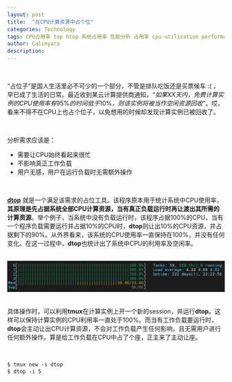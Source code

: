 ```yaml
---
layout: post
title:  "在CPU计算资源中占个位"
categories: Technology
tags: CPU占用率 top htop 系统占用率 性能分析 占用率 cpu-utilization performance csp 云计算 zh
author: Calinyara
description:
---
```


<br>

“占位子”是国人生活里必不可少的一个部分，不管是排队吃饭还是买票候车 :( ，早已成了生活的日常。最近收到某云计算提供商通知，*“如果XX天内，免费计算实例的CPU使用率有*95%*的时间低于*10%*，则该实例将被当作空闲资源回收”*。哎，看来不得不在CPU上也占个位子，以免想用的时候却发现计算实例已被回收了。

<br>

分析需求应该是：

- 需要让CPU始终看起来很忙
- 不影响真正工作负载
- 用户无感，用户在运行负载时无需额外操作

<br>

**[dtop](https://github.com/calinyara/dtop)** 就是一个满足该需求的占位工具。该程序原本用于统计系统中CPU使用率，**其原理是先占据系统全部CPU计算资源，当有真正负载运行时再让渡出其所需的计算资源**。举个例子，当系统中没有负载运行时，该程序占据100%的CPU，当有一个程序负载需要运行并占据10%的CPU时，**dtop**则让出10%的CPU资源，并占据剩下的90%。从外界看来，该系统的CPU使用率一直保持在100%，并没有任何变化。在这一过程中，**dtop**也统计出了系统中CPU的利用率及空闲率。

<br>

<div align="center"><img src="/assets/images/20230401-bag-seats-in-cpu/cpu_utilization.png"/></div>
<br>

具体操作时，可以利用**tmux**在计算实例上开一个新的session，并运行**dtop**。这样可以保持计算实例的CPU利用率一直处于100%。而当有工作负载要运行时，**dtop**会主动让出CPU计算资源，不会对工作负载产生任何影响，且无需用户进行任何额外操作。算是给工作负载在CPU中占了个座，正主来了主动让座。

<br>

```shell
$ tmux new -s dtop
$ dtop -i 5 
```

<br>

<!-- Global site tag (gtag.js) - Google Analytics -->

<script async src="https://www.googletagmanager.com/gtag/js?id=UA-66555622-4"></script>
<script>
  window.dataLayer = window.dataLayer || [];
  function gtag(){dataLayer.push(arguments);}
  gtag('js', new Date());
  gtag('config', 'UA-66555622-4');
</script>

<br>

<!-- Google tag (gtag.js) -->

<script async src="https://www.googletagmanager.com/gtag/js?id=G-27WH7FZ7KT"></script>
<script>
  window.dataLayer = window.dataLayer || [];
  function gtag(){dataLayer.push(arguments);}
  gtag('js', new Date());
  gtag('config', 'G-27WH7FZ7KT');
</script>
